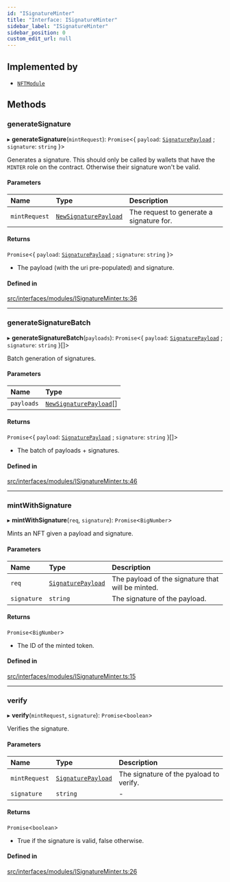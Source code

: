 ```yaml
---
id: "ISignatureMinter"
title: "Interface: ISignatureMinter"
sidebar_label: "ISignatureMinter"
sidebar_position: 0
custom_edit_url: null
---
```


## Implemented by

- [`NFTModule`](../classes/NFTModule)

## Methods

### generateSignature

▸ **generateSignature**(`mintRequest`): `Promise`<{ `payload`: [`SignaturePayload`](SignaturePayload) ; `signature`: `string`  }\>

Generates a signature. This should only be called
by wallets that have the `MINTER` role on the contract. Otherwise
their signature won't be valid.

#### Parameters

| Name | Type | Description |
| :------ | :------ | :------ |
| `mintRequest` | [`NewSignaturePayload`](NewSignaturePayload) | The request to generate a signature for. |

#### Returns

`Promise`<{ `payload`: [`SignaturePayload`](SignaturePayload) ; `signature`: `string`  }\>

- The payload (with the uri pre-populated) and signature.

#### Defined in

[src/interfaces/modules/ISignatureMinter.ts:36](https://github.com/PrasoonPratham/nftlabs-sdk-ts/blob/3077f6d/src/interfaces/modules/ISignatureMinter.ts#L36)

___

### generateSignatureBatch

▸ **generateSignatureBatch**(`payloads`): `Promise`<{ `payload`: [`SignaturePayload`](SignaturePayload) ; `signature`: `string`  }[]\>

Batch generation of signatures.

#### Parameters

| Name | Type |
| :------ | :------ |
| `payloads` | [`NewSignaturePayload`](NewSignaturePayload)[] |

#### Returns

`Promise`<{ `payload`: [`SignaturePayload`](SignaturePayload) ; `signature`: `string`  }[]\>

- The batch of payloads + signatures.

#### Defined in

[src/interfaces/modules/ISignatureMinter.ts:46](https://github.com/PrasoonPratham/nftlabs-sdk-ts/blob/3077f6d/src/interfaces/modules/ISignatureMinter.ts#L46)

___

### mintWithSignature

▸ **mintWithSignature**(`req`, `signature`): `Promise`<`BigNumber`\>

Mints an NFT given a payload and signature.

#### Parameters

| Name | Type | Description |
| :------ | :------ | :------ |
| `req` | [`SignaturePayload`](SignaturePayload) | The payload of the signature that will be minted. |
| `signature` | `string` | The signature of the payload. |

#### Returns

`Promise`<`BigNumber`\>

- The ID of the minted token.

#### Defined in

[src/interfaces/modules/ISignatureMinter.ts:15](https://github.com/PrasoonPratham/nftlabs-sdk-ts/blob/3077f6d/src/interfaces/modules/ISignatureMinter.ts#L15)

___

### verify

▸ **verify**(`mintRequest`, `signature`): `Promise`<`boolean`\>

Verifies the signature.

#### Parameters

| Name | Type | Description |
| :------ | :------ | :------ |
| `mintRequest` | [`SignaturePayload`](SignaturePayload) | The signature of the pyaload to verify. |
| `signature` | `string` | - |

#### Returns

`Promise`<`boolean`\>

- True if the signature is valid, false otherwise.

#### Defined in

[src/interfaces/modules/ISignatureMinter.ts:26](https://github.com/PrasoonPratham/nftlabs-sdk-ts/blob/3077f6d/src/interfaces/modules/ISignatureMinter.ts#L26)
